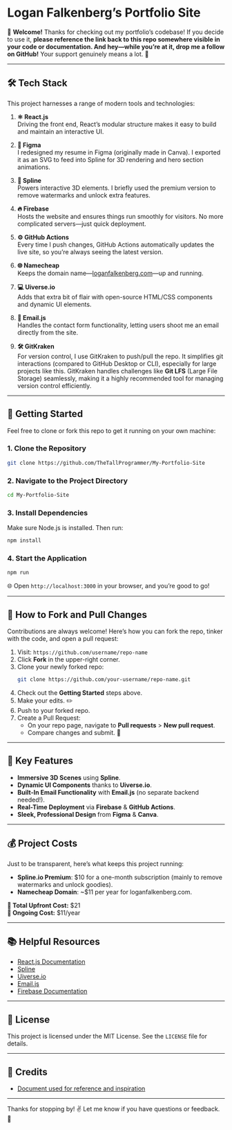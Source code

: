 # Logan Falkenberg’s Portfolio Site 

👋 **Welcome!** Thanks for checking out my portfolio’s codebase! If you decide to use it, **please reference the link back to this repo somewhere visible in your code or documentation. And hey—while you’re at it, drop me a follow on GitHub!** Your support genuinely means a lot. 🙌

---

## 🛠️ Tech Stack

This project harnesses a range of modern tools and technologies:

1. **⚛️ React.js**  
   Driving the front end, React’s modular structure makes it easy to build and maintain an interactive UI.

2. **🎨 Figma**  
   I redesigned my resume in Figma (originally made in Canva). I exported it as an SVG to feed into Spline for 3D rendering and hero section animations.

3. **💫 Spline**  
   Powers interactive 3D elements. I briefly used the premium version to remove watermarks and unlock extra features.

4. **🔥 Firebase**  
   Hosts the website and ensures things run smoothly for visitors. No more complicated servers—just quick deployment.

5. **⚙️ GitHub Actions**  
   Every time I push changes, GitHub Actions automatically updates the live site, so you’re always seeing the latest version.

6. **🌐 Namecheap**  
   Keeps the domain name—[loganfalkenberg.com](http://loganfalkenberg.com/)—up and running.

7. **💻 Uiverse.io**  
   Adds that extra bit of flair with open-source HTML/CSS components and dynamic UI elements.

8. **📧 Email.js**  
   Handles the contact form functionality, letting users shoot me an email directly from the site.

9. **🛠️ GitKraken**  
   For version control, I use GitKraken to push/pull the repo. It simplifies git interactions (compared to GitHub Desktop or CLI), especially for large projects like this. GitKraken handles challenges like **Git LFS** (Large File Storage) seamlessly, making it a highly recommended tool for managing version control efficiently.

---


## 🚀 Getting Started

Feel free to clone or fork this repo to get it running on your own machine:

### **1. Clone the Repository**

```bash
git clone https://github.com/TheTallProgrammer/My-Portfolio-Site
```

### **2. Navigate to the Project Directory**

```bash
cd My-Portfolio-Site
```

### **3. Install Dependencies**

Make sure Node.js is installed. Then run:

```bash
npm install
```

### **4. Start the Application**

```bash
npm run
```

🌐 Open `http://localhost:3000` in your browser, and you’re good to go!

---

## 🤝 How to Fork and Pull Changes

Contributions are always welcome! Here’s how you can fork the repo, tinker with the code, and open a pull request:

1. Visit: `https://github.com/username/repo-name`
2. Click **Fork** in the upper-right corner.
3. Clone your newly forked repo:
   ```bash
   git clone https://github.com/your-username/repo-name.git
   ```
4. Check out the **Getting Started** steps above.
5. Make your edits. ✏️
6. Push to your forked repo.
7. Create a Pull Request:
   - On your repo page, navigate to **Pull requests** > **New pull request**.
   - Compare changes and submit. 🚀

---

## 🌟 Key Features

- **Immersive 3D Scenes** using **Spline**.  
- **Dynamic UI Components** thanks to **Uiverse.io**.  
- **Built-In Email Functionality** with **Email.js** (no separate backend needed!).  
- **Real-Time Deployment** via **Firebase** & **GitHub Actions**.  
- **Sleek, Professional Design** from **Figma** & **Canva**.  

---

## 💰 Project Costs

Just to be transparent, here’s what keeps this project running:

- **Spline.io Premium**: $10 for a one-month subscription (mainly to remove watermarks and unlock goodies).  
- **Namecheap Domain**: ~$11 per year for loganfalkenberg.com.  

**🤑 Total Upfront Cost:** $21  
**💸 Ongoing Cost:** $11/year  

---

## 📚 Helpful Resources

- [React.js Documentation](https://reactjs.org/docs/getting-started.html)  
- [Spline](https://spline.design/)  
- [Uiverse.io](https://uiverse.io/)  
- [Email.js](https://www.emailjs.com/)  
- [Firebase Documentation](https://firebase.google.com/docs)  

---

## 📜 License

This project is licensed under the MIT License. See the `LICENSE` file for details.

---

## 🎉 Credits

- [Document used for reference and inspiration](https://docs.google.com/document/d/1wXuXgStf9ZTEIpFYRuRH1Y-wH3LffQFrsgiky4xQa50/edit?tab=t.0#heading=h.y8r13cuesee2)  

---

Thanks for stopping by! ✌️ Let me know if you have questions or feedback. 💬
